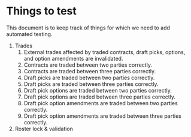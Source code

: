 # Things to test

This document is to keep track of things for which we need to add automated testing.

1. Trades
   1. External trades affected by traded contracts, draft picks, options, and option amendments are invalidated.
   1. Contracts are traded between two parties correctly.
   1. Contracts are traded between three parties correctly.
   1. Draft picks are traded between two parties correctly.
   1. Draft picks are traded between three parties correctly.
   1. Draft pick options are traded between two parties correctly.
   1. Draft pick options are traded between three parties correctly.
   1. Draft pick option amendments are traded between two parties correctly.
   1. Draft pick option amendments are traded between three parties correctly.
1. Roster lock & validation
